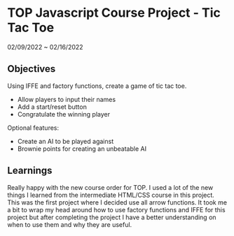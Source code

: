 # TOP Javascript Course Project - Tic Tac Toe
02/09/2022 ~ 02/16/2022

## Objectives

Using IFFE and factory functions, create a game of tic tac toe.

- Allow players to input their names
- Add a start/reset button
- Congratulate the winning player

Optional features:

- Create an AI to be played against
- Brownie points for creating an unbeatable AI

## Learnings
Really happy with the new course order for TOP. I used a lot of the new things I learned from the intermediate HTML/CSS course in this project. This was the first project where I decided use all arrow functions. It took me a bit to wrap my head around how to use factory functions and IFFE for this project but after completing the project I have a better understanding on when to use them and why they are useful. 